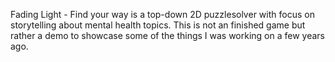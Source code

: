 Fading Light - Find your way is a top-down 2D puzzlesolver with focus on storytelling about mental health topics. 
This is not an finished game but rather a demo to showcase some of the things I was working on a few years ago.
